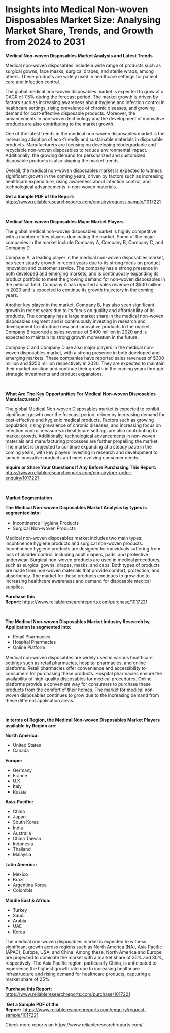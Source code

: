 <p><h1>Insights into Medical Non-woven Disposables Market Size: Analysing Market Share, Trends, and Growth from 2024 to 2031</h1></p><p><strong>Medical Non-woven Disposables Market Analysis and Latest Trends</strong></p>
<p><p>Medical non-woven disposables include a wide range of products such as surgical gowns, face masks, surgical drapes, and sterile wraps, among others. These products are widely used in healthcare settings for patient care and infection control.</p><p>The global medical non-woven disposables market is expected to grow at a CAGR of 7.5% during the forecast period. The market growth is driven by factors such as increasing awareness about hygiene and infection control in healthcare settings, rising prevalence of chronic diseases, and growing demand for cost-effective disposable products. Moreover, the advancements in non-woven technology and the development of innovative products are also contributing to the market growth.</p><p>One of the latest trends in the medical non-woven disposables market is the increasing adoption of eco-friendly and sustainable materials in disposable products. Manufacturers are focusing on developing biodegradable and recyclable non-woven disposables to reduce environmental impact. Additionally, the growing demand for personalized and customized disposable products is also shaping the market trends.</p><p>Overall, the medical non-woven disposables market is expected to witness significant growth in the coming years, driven by factors such as increasing healthcare expenditure, rising awareness about infection control, and technological advancements in non-woven materials.</p></p>
<p><strong>Get a Sample PDF of the Report:&nbsp;</strong> <a href="https://www.reliableresearchreports.com/enquiry/request-sample/1017221">https://www.reliableresearchreports.com/enquiry/request-sample/1017221</a></p>
<p>&nbsp;</p>
<p><strong>Medical Non-woven Disposables Major Market Players</strong></p>
<p><p>The global medical non-woven disposables market is highly competitive with a number of key players dominating the market. Some of the major companies in the market include Company A, Company B, Company C, and Company D.</p><p>Company A, a leading player in the medical non-woven disposables market, has seen steady growth in recent years due to its strong focus on product innovation and customer service. The company has a strong presence in both developed and emerging markets, and is continuously expanding its product portfolio to meet the growing demand for non-woven disposables in the medical field. Company A has reported a sales revenue of $500 million in 2020 and is expected to continue its growth trajectory in the coming years.</p><p>Another key player in the market, Company B, has also seen significant growth in recent years due to its focus on quality and affordability of its products. The company has a large market share in the medical non-woven disposables segment and is continuously investing in research and development to introduce new and innovative products to the market. Company B reported a sales revenue of $400 million in 2020 and is expected to maintain its strong growth momentum in the future.</p><p>Company C and Company D are also major players in the medical non-woven disposables market, with a strong presence in both developed and emerging markets. These companies have reported sales revenues of $300 million and $250 million respectively in 2020. They are expected to maintain their market position and continue their growth in the coming years through strategic investments and product expansions.</p></p>
<p>&nbsp;</p>
<p><strong>What Are The Key Opportunities For Medical Non-woven Disposables Manufacturers?</strong></p>
<p><p>The global Medical Non-woven Disposables market is expected to exhibit significant growth over the forecast period, driven by increasing demand for cost-effective and hygienic medical products. Factors such as growing population, rising prevalence of chronic diseases, and increasing focus on infection control measures in healthcare settings are also contributing to market growth. Additionally, technological advancements in non-woven materials and manufacturing processes are further propelling the market. The market is projected to continue expanding at a steady pace in the coming years, with key players investing in research and development to launch innovative products and meet evolving consumer needs.</p></p>
<p><strong>Inquire or Share Your Questions If Any Before Purchasing This Report:</strong> <a href="https://www.reliableresearchreports.com/enquiry/pre-order-enquiry/1017221">https://www.reliableresearchreports.com/enquiry/pre-order-enquiry/1017221</a></p>
<p>&nbsp;</p>
<p><strong>Market Segmentation</strong></p>
<p><strong>The Medical Non-woven Disposables Market Analysis by types is segmented into:</strong></p>
<p><ul><li>Incontinence Hygiene Products</li><li>Surgical Non-woven Products</li></ul></p>
<p><p>Medical non-woven disposables market includes two main types: incontinence hygiene products and surgical non-woven products. Incontinence hygiene products are designed for individuals suffering from loss of bladder control, including adult diapers, pads, and protective underwear. Surgical non-woven products are used in medical procedures, such as surgical gowns, drapes, masks, and caps. Both types of products are made from non-woven materials that provide comfort, protection, and absorbency. The market for these products continues to grow due to increasing healthcare awareness and demand for disposable medical supplies.</p></p>
<p><strong>Purchase this Report:&nbsp;</strong><a href="https://www.reliableresearchreports.com/purchase/1017221">https://www.reliableresearchreports.com/purchase/1017221</a></p>
<p>&nbsp;</p>
<p><strong>The Medical Non-woven Disposables Market Industry Research by Application is segmented into:</strong></p>
<p><ul><li>Retail Pharmacies</li><li>Hospital Pharmacies</li><li>Online Platform</li></ul></p>
<p><p>Medical non-woven disposables are widely used in various healthcare settings such as retail pharmacies, hospital pharmacies, and online platforms. Retail pharmacies offer convenience and accessibility to consumers for purchasing these products. Hospital pharmacies ensure the availability of high-quality disposables for medical procedures. Online platforms provide a convenient way for consumers to purchase these products from the comfort of their homes. The market for medical non-woven disposables continues to grow due to the increasing demand from these different application areas.</p></p>
<p>&nbsp;</p>
<p><strong>In terms of Region, the Medical Non-woven Disposables Market Players available by Region are:</strong></p>
<p>
    <p> <strong> North America: </strong>
        <ul>
            <li>United States</li>
            <li>Canada</li>
        </ul>
        </p> 
    <p> <strong> Europe: </strong>
        <ul>
            <li>Germany</li>
            <li>France</li>
            <li>U.K.</li>
            <li>Italy</li>
            <li>Russia</li>
        </ul>
        </p> 
    <p> <strong> Asia-Pacific: </strong>
        <ul>
            <li>China</li>
            <li>Japan</li>
            <li>South Korea</li>
            <li>India</li>
            <li>Australia</li>
            <li>China Taiwan</li>
            <li>Indonesia</li>
            <li>Thailand</li>
            <li>Malaysia</li>
        </ul>
        </p> 
    <p> <strong> Latin America: </strong>
        <ul>
            <li>Mexico</li>
            <li>Brazil</li>
            <li>Argentina Korea</li>
            <li>Colombia</li>
        </ul>
        </p> 
    <p> <strong> Middle East & Africa: </strong>
        <ul>
            <li>Turkey</li>
            <li>Saudi</li>
            <li>Arabia</li>
            <li>UAE</li>
            <li>Korea</li>
        </ul>
    </p>
    </p>
<p><p>The medical non-woven disposables market is expected to witness significant growth across regions such as North America (NA), Asia Pacific (APAC), Europe, USA, and China. Among these, North America and Europe are projected to dominate the market with a market share of 35% and 30%, respectively. The Asia Pacific region, particularly China, is anticipated to experience the highest growth rate due to increasing healthcare infrastructure and rising demand for healthcare products, capturing a market share of 25%.</p></p>
<p><strong>Purchase this Report: </strong><a href="https://www.reliableresearchreports.com/purchase/1017221">https://www.reliableresearchreports.com/purchase/1017221</a></p>
<p>&nbsp;<strong>Get a Sample PDF of the Report:&nbsp;&nbsp;</strong><a href="https://www.reliableresearchreports.com/enquiry/request-sample/1017221">https://www.reliableresearchreports.com/enquiry/request-sample/1017221</a></p>
<p><strong></strong></p>
<p>Check more reports on https://www.reliableresearchreports.com/</p>